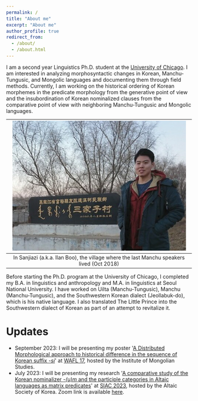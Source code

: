 ```yaml
---
permalink: /
title: "About me"
excerpt: "About me"
author_profile: true
redirect_from: 
  - /about/
  - /about.html
---
```


I am a second year Linguistics Ph.D. student at the [University of Chicago](https://linguistics.uchicago.edu). I am interested in analyzing morphosyntactic changes in Korean, Manchu-Tungusic, and Mongolic languages and documenting them through field methods.
Currently, I am working on the historical ordering of Korean morphemes in the predicate morphology from the generative point of view and the insubordination of Korean nominalized clauses from the comparative point of view with neighboring Manchu-Tungusic and Mongolic languages.

| ![image](../images/profile_sanjiazi_201811cropped.jpeg) |
|:--:|
| In Sanjiazi (a.k.a. Ilan Boo), the village where the last Manchu speakers lived (Oct 2018)|

Before starting the Ph.D. program at the University of Chicago, I completed my B.A. in linguistics and anthropology and M.A. in linguistics at Seoul National University. I have worked on Uilta (Manchu-Tungusic), Manchu (Manchu-Tungusic), and the Southwestern Korean dialect (Jeollabuk-do), which is his native language. I also translated The Little Prince into the Southwestern dialect of Korean as part of an attempt to revitalize it.

# Updates
* September 2023: I will be presenting my poster '[A Distributed Morphological approach to historical difference in the sequence of Korean suffix *-si*](https://drive.google.com/file/d/1irom1P9DaLLyCB75sZUn817MM8DuUFrn/view?usp=drive_link)' at [WAFL 17](http://visualizingcultures.mit.edu/wafl17/program.html), hosted by the Institute of Mongolian Studies. 
* July 2023: I will be presenting my research '[A comparative study of the Korean nominalizer *-(u)m* and the participle categories in Altaic languages as matrix predicates](../files/Shim_SIAC2023_abstract.pdf)' at [SIAC 2023](http://hosting01.snu.ac.kr/~altai/askv001/?module=file&act=procFileDownload&file_srl=7443&sid=746f32387efa1617dbea0f020e067a03), hosted by the Altaic Society of Korea. Zoom link is available [here](https://snu-ac-kr.zoom.us/j/94750114550).